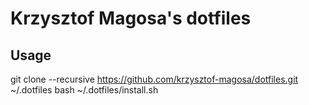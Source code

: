 # Krzysztof Magosa's dotfiles

## Usage
git clone --recursive https://github.com/krzysztof-magosa/dotfiles.git ~/.dotfiles
bash ~/.dotfiles/install.sh

